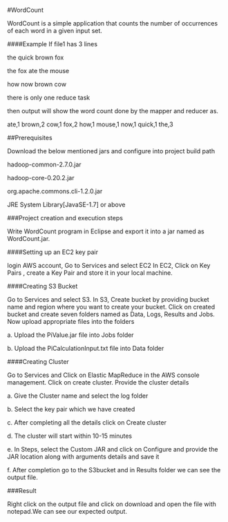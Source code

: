 
#WordCount

WordCount is a simple application that counts the number of occurrences of each word in a given input set.

####Example
If file1 has 3 lines

the quick brown fox

the fox ate the mouse

how now brown cow
    
there is only one reduce task

then output will show the word count done by the mapper and reducer as. 

ate,1
brown,2
cow,1
fox,2
how,1
mouse,1
now,1
quick,1
the,3


##Prerequisites

Download the below mentioned jars and configure into project build path

hadoop-common-2.7.0.jar

hadoop-core-0.20.2.jar

org.apache.commons.cli-1.2.0.jar

JRE System Library[JavaSE-1.7] or above


###Project creation and execution steps

Write WordCount program in Eclipse and export it into a jar named as WordCount.jar.


####Setting up an EC2 key pair

login AWS account, Go to Services and select EC2 In EC2, Click on Key Pairs , create a Key Pair and store it in your local machine.

####Creating S3 Bucket

Go to Services and select S3. In S3, Create bucket by providing bucket name and region where you want to create your bucket. Click on created bucket and create seven folders named as Data, Logs, Results and Jobs. Now upload appropriate files into the folders

a. Upload the PiValue.jar file into Jobs folder

b. Upload the PiCalculationInput.txt file into Data folder

####Creating Cluster

Go to Services and Click on Elastic MapReduce in the AWS console management. Click on create cluster. Provide the cluster details

a. Give the Cluster name and select the log folder

b. Select the key pair which we have created

c. After completing all the details click on Create cluster

d. The cluster will start within 10-15 minutes

e. In Steps, select the Custom JAR and click on Configure and provide the JAR location along with arguments details and save it

f. After completion go to the S3bucket and in Results folder we can see the output file.

###Result

Right click on the output file and click on download and open the file with notepad.We can see our expected output.
